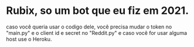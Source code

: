 # Rubix, so um bot que eu fiz em 2021.
caso você queria usar o codigo dele, você precisa mudar o token no "main.py" e o client id e secret no "Reddit.py"
e caso você for usar alguma host use o Heroku.
